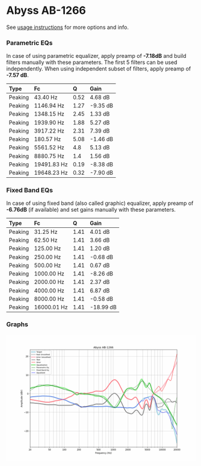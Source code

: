 # Abyss AB-1266
See [usage instructions](https://github.com/jaakkopasanen/AutoEq#usage) for more options and info.

### Parametric EQs
In case of using parametric equalizer, apply preamp of **-7.18dB** and build filters manually
with these parameters. The first 5 filters can be used independently.
When using independent subset of filters, apply preamp of **-7.57 dB**.

| Type    | Fc          |    Q | Gain     |
|:--------|:------------|:-----|:---------|
| Peaking | 43.40 Hz    | 0.52 | 4.68 dB  |
| Peaking | 1146.94 Hz  | 1.27 | -9.35 dB |
| Peaking | 1348.15 Hz  | 2.45 | 1.33 dB  |
| Peaking | 1939.90 Hz  | 1.88 | 5.27 dB  |
| Peaking | 3917.22 Hz  | 2.31 | 7.39 dB  |
| Peaking | 180.57 Hz   | 5.08 | -1.46 dB |
| Peaking | 5561.52 Hz  | 4.8  | 5.13 dB  |
| Peaking | 8880.75 Hz  | 1.4  | 1.56 dB  |
| Peaking | 19491.83 Hz | 0.19 | -8.38 dB |
| Peaking | 19648.23 Hz | 0.32 | -7.90 dB |

### Fixed Band EQs
In case of using fixed band (also called graphic) equalizer, apply preamp of **-6.76dB**
(if available) and set gains manually with these parameters.

| Type    | Fc          |    Q | Gain      |
|:--------|:------------|:-----|:----------|
| Peaking | 31.25 Hz    | 1.41 | 4.01 dB   |
| Peaking | 62.50 Hz    | 1.41 | 3.66 dB   |
| Peaking | 125.00 Hz   | 1.41 | 1.20 dB   |
| Peaking | 250.00 Hz   | 1.41 | -0.68 dB  |
| Peaking | 500.00 Hz   | 1.41 | 0.67 dB   |
| Peaking | 1000.00 Hz  | 1.41 | -8.26 dB  |
| Peaking | 2000.00 Hz  | 1.41 | 2.37 dB   |
| Peaking | 4000.00 Hz  | 1.41 | 6.87 dB   |
| Peaking | 8000.00 Hz  | 1.41 | -0.58 dB  |
| Peaking | 16000.01 Hz | 1.41 | -18.99 dB |

### Graphs
![](./Abyss%20AB-1266.png)